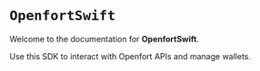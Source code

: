 # ``OpenfortSwift``

Welcome to the documentation for **OpenfortSwift**.

Use this SDK to interact with Openfort APIs and manage wallets.

